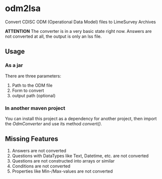 # odm2lsa
Convert CDISC ODM (Operational Data Model) files to LimeSurvey Archives

**ATTENTION** The converter is in a very basic state right now.
Answers are not converted at all, the output is only an lss file.

## Usage

### As a jar

There are three parameters:

1. Path to the ODM file
2. Form to convert
3. output path (optional)

### In another maven project

You can install this project as a dependency for another project, then import the *OdmConverter* and use its method *convert()*.

## Missing Features

1. Answers are not converted
2. Questions with DataTypes like Text, Datetime, etc. are not converted
3. Questions are not constructed into arrays or similar
4. Conditions are not converted
5. Properties like Min-/Max-values are not converted
